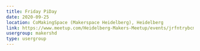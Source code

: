 ```yaml
---
title: Friday PiDay
date: 2020-09-25
location: CoMakingSpace (Makerspace Heidelberg), Heidelberg
link: https://www.meetup.com/Heidelberg-Makers-Meetup/events/jrfntrybcmbhc/
usergroup: makershd
type: usergroup
---
```

